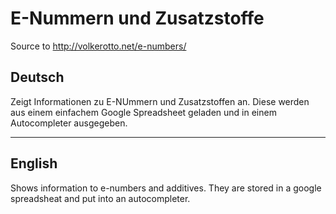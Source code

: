 # E-Nummern und Zusatzstoffe

Source to <http://volkerotto.net/e-numbers/>

## Deutsch
Zeigt Informationen zu E-NUmmern und Zusatzstoffen an. Diese werden aus einem einfachem Google Spreadsheet geladen und in einem Autocompleter ausgegeben.

---

## English
Shows information to e-numbers and additives. They are stored in a google spreadsheat and put into an autocompleter.